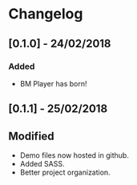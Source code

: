 
# Changelog

## [0.1.0] - 24/02/2018

### Added
- BM Player has born!

## [0.1.1] - 25/02/2018

## Modified
- Demo files now hosted in github.
- Added SASS.
- Better project organization.
